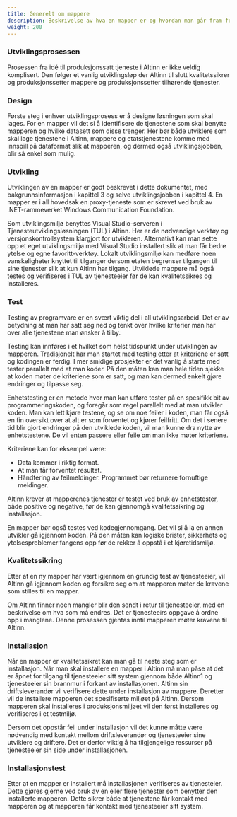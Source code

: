 ```yaml
---
title: Generelt om mappere
description: Beskrivelse av hva en mapper er og hvordan man går fram for å lage en
weight: 200
---
```


### Utviklingsprosessen

Prosessen fra idé til produksjonssatt tjeneste i Altinn er ikke veldig komplisert. Den følger et vanlig utviklingsløp der Altinn til slutt kvalitetssikrer og produksjonssetter mappere og produksjonssetter tilhørende tjenester.

### Design

Første steg i enhver utviklingsprosess er å designe løsningen som skal lages. For en mapper vil det si å identifisere de tjenestene som skal benytte mapperen og hvilke datasett som disse trenger. Her bør både utviklere som skal lage tjenestene i Altinn, mappere og etatstjenestene komme med innspill på dataformat slik at mapperen, og dermed også utviklingsjobben, blir så enkel som mulig.

### Utvikling

Utviklingen av en mapper er godt beskrevet i dette dokumentet, med bakgrunnsinformasjon i kapittel 3 og selve utviklingsjobben i kapittel 4. En mapper er i all hovedsak en proxy-tjeneste som er skrevet ved bruk av .NET-rammeverket Windows Communication Foundation.

Som utviklingsmiljø benyttes Visual Studio-serveren i Tjenesteutviklingsløsningen (TUL) i Altinn. Her er de nødvendige verktøy og versjonskontrollsystem klargjort for utvikleren.  Alternativt kan man sette opp et eget utviklingsmiljø med Visual Studio installert slik at man får bedre ytelse og egne favoritt-verktøy. Lokalt utviklingsmiljø kan medføre noen vanskeligheter knyttet til tilganger dersom etaten begrenser tilgangen til sine tjenester slik at kun Altinn har tilgang. Utviklede mappere må også testes og verifiseres i TUL av tjenesteeier før de kan kvalitetssikres og installeres.

### Test

Testing av programvare er en svært viktig del i all utviklingsarbeid. Det er av betydning at man har satt seg ned og tenkt over hvilke kriterier man har over alle tjenestene man ønsker å tilby.

Testing kan innføres i et hvilket som helst tidspunkt under utviklingen av mapperen. Tradisjonelt har man startet med testing etter at kriteriene er satt og kodingen er ferdig. I mer smidige prosjekter er det vanlig å starte med tester parallelt med at man koder. På den måten kan man hele tiden sjekke at koden møter de kriteriene som er satt, og man kan dermed enkelt gjøre endringer og tilpasse seg.

Enhetstesting er en metode hvor man kan utføre tester på en spesifikk bit av programmeringskoden, og foregår som regel parallelt med at man utvikler koden. Man kan lett kjøre testene, og se om noe feiler i koden, man får også en fin oversikt over at alt er som forventet og kjører feilfritt.  Om det i senere tid blir gjort endringer på den utviklede koden, vil man kunne dra nytte av enhetstestene.  De vil enten passere eller feile om man ikke møter kriteriene.

Kriteriene kan for eksempel være:

- Data kommer i riktig format.
- At man får forventet resultat.
- Håndtering av feilmeldinger. Programmet bør returnere fornuftige meldinger.

Altinn krever at mapperenes tjenester er testet ved bruk av enhetstester, både positive og negative, før de kan gjennomgå kvalitetssikring og installasjon.

En mapper bør også testes ved kodegjennomgang. Det vil si å la en annen utvikler gå igjennom koden. På den måten kan logiske brister, sikkerhets og ytelsesproblemer fangens opp før de rekker å oppstå i et kjøretidsmiljø.

### Kvalitetssikring

Etter at en ny mapper har vært igjennom en grundig test av tjenesteeier, vil Altinn gå igjennom koden og forsikre seg om at mapperen møter de kravene som stilles til en mapper.

Om Altinn finner noen mangler blir den sendt i retur til tjenesteeier, med en beskrivelse om hva som må endres. Det er tjenesteeirs oppgave å ordne opp i manglene. Denne prosessen gjentas inntil mapperen møter kravene til Altinn.

### Installasjon

Når en mapper er kvalitetssikret kan man gå til neste steg som er installasjon. Når man skal installere en mapper i Altinn må man påse at det er åpnet for tilgang til tjenesteeier sitt system gjennom både Altinn1 og tjenesteeier sin brannmur i forkant av installasjonen. Altinn sin driftsleverandør vil verifisere dette under installasjon av mappere. Deretter vil de installere mapperen det spesifiserte miljøet på Altinn. Dersom mapperen skal installeres i produksjonsmiljøet vil den først installeres og verifiseres i et testmiljø.

Dersom det oppstår feil under installasjon vil det kunne måtte være nødvendig med kontakt mellom driftsleverandør og tjenesteeier sine utviklere og driftere. Det er derfor viktig å ha tilgjengelige ressurser på tjenesteeier sin side under installasjonen.

### Installasjonstest

Etter at en mapper er installert må installasjonen verifiseres av tjenesteier. Dette gjøres gjerne ved bruk av en eller flere tjenester som benytter den installerte mapperen. Dette sikrer både at tjenestene får kontakt med mapperen og at mapperen får kontakt med tjenesteeier sitt system.

